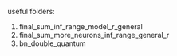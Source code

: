useful folders:
1. final_sum_inf_range_model_r_general
2. final_sum_more_neurons_inf_range_general_r
3. bn_double_quantum